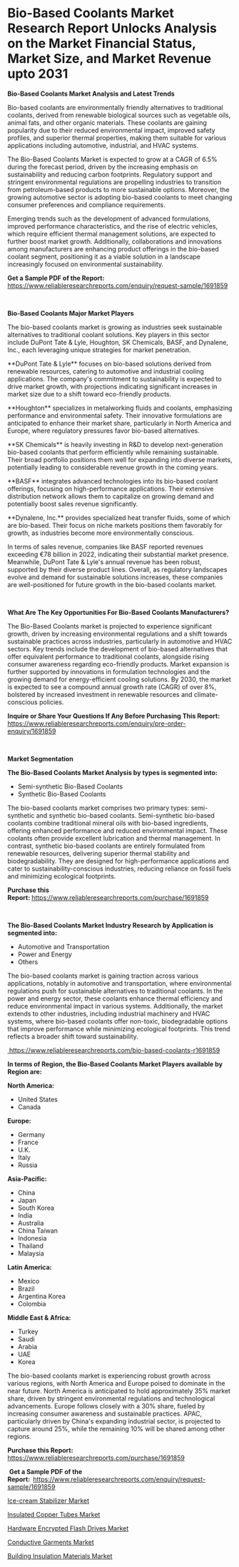 <p><h1>Bio-Based Coolants Market Research Report Unlocks Analysis on the Market Financial Status, Market Size, and Market Revenue upto 2031</h1></p><p><strong>Bio-Based Coolants Market Analysis and Latest Trends</strong></p>
<p><p>Bio-based coolants are environmentally friendly alternatives to traditional coolants, derived from renewable biological sources such as vegetable oils, animal fats, and other organic materials. These coolants are gaining popularity due to their reduced environmental impact, improved safety profiles, and superior thermal properties, making them suitable for various applications including automotive, industrial, and HVAC systems.</p><p>The Bio-Based Coolants Market is expected to grow at a CAGR of 6.5% during the forecast period, driven by the increasing emphasis on sustainability and reducing carbon footprints. Regulatory support and stringent environmental regulations are propelling industries to transition from petroleum-based products to more sustainable options. Moreover, the growing automotive sector is adopting bio-based coolants to meet changing consumer preferences and compliance requirements.</p><p>Emerging trends such as the development of advanced formulations, improved performance characteristics, and the rise of electric vehicles, which require efficient thermal management solutions, are expected to further boost market growth. Additionally, collaborations and innovations among manufacturers are enhancing product offerings in the bio-based coolant segment, positioning it as a viable solution in a landscape increasingly focused on environmental sustainability.</p></p>
<p><strong>Get a Sample PDF of the Report:&nbsp;</strong> <a href="https://www.reliableresearchreports.com/enquiry/request-sample/1691859?utm_campaign=1453&utm_medium=2&utm_source=Github&utm_content=ia&utm_term=18102024&utm_id=bio-based-coolants">https://www.reliableresearchreports.com/enquiry/request-sample/1691859</a></p>
<p>&nbsp;</p>
<p><strong>Bio-Based Coolants Major Market Players</strong></p>
<p><p>The bio-based coolants market is growing as industries seek sustainable alternatives to traditional coolant solutions. Key players in this sector include DuPont Tate & Lyle, Houghton, SK Chemicals, BASF, and Dynalene, Inc., each leveraging unique strategies for market penetration.</p><p>**DuPont Tate & Lyle** focuses on bio-based solutions derived from renewable resources, catering to automotive and industrial cooling applications. The company's commitment to sustainability is expected to drive market growth, with projections indicating significant increases in market size due to a shift toward eco-friendly products.</p><p>**Houghton** specializes in metalworking fluids and coolants, emphasizing performance and environmental safety. Their innovative formulations are anticipated to enhance their market share, particularly in North America and Europe, where regulatory pressures favor bio-based alternatives.</p><p>**SK Chemicals** is heavily investing in R&D to develop next-generation bio-based coolants that perform efficiently while remaining sustainable. Their broad portfolio positions them well for expanding into diverse markets, potentially leading to considerable revenue growth in the coming years.</p><p>**BASF** integrates advanced technologies into its bio-based coolant offerings, focusing on high-performance applications. Their extensive distribution network allows them to capitalize on growing demand and potentially boost sales revenue significantly.</p><p>**Dynalene, Inc.** provides specialized heat transfer fluids, some of which are bio-based. Their focus on niche markets positions them favorably for growth, as industries become more environmentally conscious.</p><p>In terms of sales revenue, companies like BASF reported revenues exceeding €78 billion in 2022, indicating their substantial market presence. Meanwhile, DuPont Tate & Lyle's annual revenue has been robust, supported by their diverse product lines. Overall, as regulatory landscapes evolve and demand for sustainable solutions increases, these companies are well-positioned for future growth in the bio-based coolants market.</p></p>
<p>&nbsp;</p>
<p><strong>What Are The Key Opportunities For Bio-Based Coolants Manufacturers?</strong></p>
<p><p>The Bio-Based Coolants market is projected to experience significant growth, driven by increasing environmental regulations and a shift towards sustainable practices across industries, particularly in automotive and HVAC sectors. Key trends include the development of bio-based alternatives that offer equivalent performance to traditional coolants, alongside rising consumer awareness regarding eco-friendly products. Market expansion is further supported by innovations in formulation technologies and the growing demand for energy-efficient cooling solutions. By 2030, the market is expected to see a compound annual growth rate (CAGR) of over 8%, bolstered by increased investment in renewable resources and climate-conscious policies.</p></p>
<p><strong>Inquire or Share Your Questions If Any Before Purchasing This Report:</strong> <a href="https://www.reliableresearchreports.com/enquiry/pre-order-enquiry/1691859?utm_campaign=1453&utm_medium=2&utm_source=Github&utm_content=ia&utm_term=18102024&utm_id=bio-based-coolants">https://www.reliableresearchreports.com/enquiry/pre-order-enquiry/1691859</a></p>
<p>&nbsp;</p>
<p><strong>Market Segmentation</strong></p>
<p><strong>The Bio-Based Coolants Market Analysis by types is segmented into:</strong></p>
<p><ul><li>Semi-synthetic Bio-Based Coolants</li><li>Synthetic Bio-Based Coolants</li></ul></p>
<p><p>The bio-based coolants market comprises two primary types: semi-synthetic and synthetic bio-based coolants. Semi-synthetic bio-based coolants combine traditional mineral oils with bio-based ingredients, offering enhanced performance and reduced environmental impact. These coolants often provide excellent lubrication and thermal management. In contrast, synthetic bio-based coolants are entirely formulated from renewable resources, delivering superior thermal stability and biodegradability. They are designed for high-performance applications and cater to sustainability-conscious industries, reducing reliance on fossil fuels and minimizing ecological footprints.</p></p>
<p><strong>Purchase this Report:&nbsp;</strong><a href="https://www.reliableresearchreports.com/purchase/1691859?utm_campaign=1453&utm_medium=2&utm_source=Github&utm_content=ia&utm_term=18102024&utm_id=bio-based-coolants">https://www.reliableresearchreports.com/purchase/1691859</a></p>
<p>&nbsp;</p>
<p><strong>The Bio-Based Coolants Market Industry Research by Application is segmented into:</strong></p>
<p><ul><li>Automotive and Transportation</li><li>Power and Energy</li><li>Others</li></ul></p>
<p><p>The bio-based coolants market is gaining traction across various applications, notably in automotive and transportation, where environmental regulations push for sustainable alternatives to traditional coolants. In the power and energy sector, these coolants enhance thermal efficiency and reduce environmental impact in various systems. Additionally, the market extends to other industries, including industrial machinery and HVAC systems, where bio-based coolants offer non-toxic, biodegradable options that improve performance while minimizing ecological footprints. This trend reflects a broader shift toward sustainability.</p></p>
<p><a href="https://www.reliableresearchreports.com/bio-based-coolants-r1691859?utm_campaign=1453&utm_medium=2&utm_source=Github&utm_content=ia&utm_term=18102024&utm_id=bio-based-coolants">&nbsp;https://www.reliableresearchreports.com/bio-based-coolants-r1691859</a></p>
<p><strong>In terms of Region, the Bio-Based Coolants Market Players available by Region are:</strong></p>
<p>
    <p> <strong> North America: </strong>
        <ul>
            <li>United States</li>
            <li>Canada</li>
        </ul>
        </p> 
    <p> <strong> Europe: </strong>
        <ul>
            <li>Germany</li>
            <li>France</li>
            <li>U.K.</li>
            <li>Italy</li>
            <li>Russia</li>
        </ul>
        </p> 
    <p> <strong> Asia-Pacific: </strong>
        <ul>
            <li>China</li>
            <li>Japan</li>
            <li>South Korea</li>
            <li>India</li>
            <li>Australia</li>
            <li>China Taiwan</li>
            <li>Indonesia</li>
            <li>Thailand</li>
            <li>Malaysia</li>
        </ul>
        </p> 
    <p> <strong> Latin America: </strong>
        <ul>
            <li>Mexico</li>
            <li>Brazil</li>
            <li>Argentina Korea</li>
            <li>Colombia</li>
        </ul>
        </p> 
    <p> <strong> Middle East & Africa: </strong>
        <ul>
            <li>Turkey</li>
            <li>Saudi</li>
            <li>Arabia</li>
            <li>UAE</li>
            <li>Korea</li>
        </ul>
    </p>
    </p>
<p><p>The bio-based coolants market is experiencing robust growth across various regions, with North America and Europe poised to dominate in the near future. North America is anticipated to hold approximately 35% market share, driven by stringent environmental regulations and technological advancements. Europe follows closely with a 30% share, fueled by increasing consumer awareness and sustainable practices. APAC, particularly driven by China's expanding industrial sector, is projected to capture around 25%, while the remaining 10% will be shared among other regions.</p></p>
<p><strong>Purchase this Report: </strong><a href="https://www.reliableresearchreports.com/purchase/1691859?utm_campaign=1453&utm_medium=2&utm_source=Github&utm_content=ia&utm_term=18102024&utm_id=bio-based-coolants">https://www.reliableresearchreports.com/purchase/1691859</a></p>
<p>&nbsp;<strong>Get a Sample PDF of the Report:&nbsp;&nbsp;</strong><a href="https://www.reliableresearchreports.com/enquiry/request-sample/1691859?utm_campaign=1453&utm_medium=2&utm_source=Github&utm_content=ia&utm_term=18102024&utm_id=bio-based-coolants">https://www.reliableresearchreports.com/enquiry/request-sample/1691859</a></p>
<p><strong></strong></p>
<p><p><a href="https://github.com/bmorecock/Market-Research-Report-List-5/blob/main/ice-cream-stabilizer-market.md?utm_campaign=1453&utm_medium=2&utm_source=Github&utm_content=ia&utm_term=18102024&utm_id=bio-based-coolants">Ice-cream Stabilizer Market</a></p><p><a href="https://www.linkedin.com/pulse/insulated-copper-tubes-market-research-report-exploring-size-9ouuf?utm_campaign=1453&utm_medium=2&utm_source=Github&utm_content=ia&utm_term=18102024&utm_id=bio-based-coolants">Insulated Copper Tubes Market</a></p><p><a href="https://www.linkedin.com/pulse/insights-hardware-encrypted-flash-drives-industry-market-financial-czrfc?utm_campaign=1453&utm_medium=2&utm_source=Github&utm_content=ia&utm_term=18102024&utm_id=bio-based-coolants">Hardware Encrypted Flash Drives Market</a></p><p><a href="https://www.linkedin.com/pulse/mapping-conductive-garments-market-trends-challenges-breakthroughs-7ftje?utm_campaign=1453&utm_medium=2&utm_source=Github&utm_content=ia&utm_term=18102024&utm_id=bio-based-coolants">Conductive Garments Market</a></p><p><a href="https://www.linkedin.com/pulse/regional-adaptations-global-building-insulation-materials-fqykf?utm_campaign=1453&utm_medium=2&utm_source=Github&utm_content=ia&utm_term=18102024&utm_id=bio-based-coolants">Building Insulation Materials Market</a></p></p>